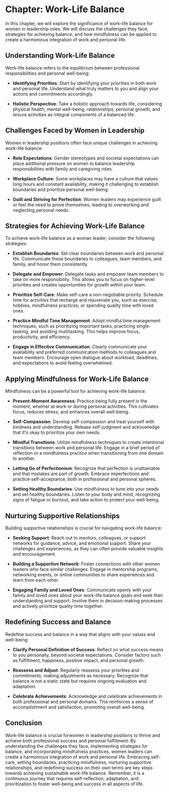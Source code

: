 Chapter: Work-Life Balance
==========================

In this chapter, we will explore the significance of work-life balance for women in leadership roles. We will discuss the challenges they face, strategies for achieving balance, and how mindfulness can be applied to create a harmonious integration of work and personal life.

Understanding Work-Life Balance
-------------------------------

Work-life balance refers to the equilibrium between professional responsibilities and personal well-being:

* **Identifying Priorities**: Start by identifying your priorities in both work and personal life. Understand what truly matters to you and align your actions and commitments accordingly.

* **Holistic Perspective**: Take a holistic approach towards life, considering physical health, mental well-being, relationships, personal growth, and leisure activities as integral components of a balanced life.

Challenges Faced by Women in Leadership
---------------------------------------

Women in leadership positions often face unique challenges in achieving work-life balance:

* **Role Expectations**: Gender stereotypes and societal expectations can place additional pressure on women to balance leadership responsibilities with family and caregiving roles.

* **Workplace Culture**: Some workplaces may have a culture that values long hours and constant availability, making it challenging to establish boundaries and prioritize personal well-being.

* **Guilt and Striving for Perfection**: Women leaders may experience guilt or feel the need to prove themselves, leading to overworking and neglecting personal needs.

Strategies for Achieving Work-Life Balance
------------------------------------------

To achieve work-life balance as a woman leader, consider the following strategies:

* **Establish Boundaries**: Set clear boundaries between work and personal life. Communicate these boundaries to colleagues, team members, and family, and honor them consistently.

* **Delegate and Empower**: Delegate tasks and empower team members to take on more responsibility. This allows you to focus on higher-level priorities and creates opportunities for growth within your team.

* **Prioritize Self-Care**: Make self-care a non-negotiable priority. Schedule time for activities that recharge and rejuvenate you, such as exercise, hobbies, mindfulness practices, or spending quality time with loved ones.

* **Practice Mindful Time Management**: Adopt mindful time management techniques, such as prioritizing important tasks, practicing single-tasking, and avoiding multitasking. This helps improve focus, productivity, and efficiency.

* **Engage in Effective Communication**: Clearly communicate your availability and preferred communication methods to colleagues and team members. Encourage open dialogue about workload, deadlines, and expectations to avoid feeling overwhelmed.

Applying Mindfulness for Work-Life Balance
------------------------------------------

Mindfulness can be a powerful tool for achieving work-life balance:

* **Present-Moment Awareness**: Practice being fully present in the moment, whether at work or during personal activities. This cultivates focus, reduces stress, and enhances overall well-being.

* **Self-Compassion**: Develop self-compassion and treat yourself with kindness and understanding. Release self-judgment and acknowledge that it's okay to prioritize your own needs.

* **Mindful Transitions**: Utilize mindfulness techniques to create intentional transitions between work and personal life. Engage in a brief period of reflection or a mindfulness practice when transitioning from one domain to another.

* **Letting Go of Perfectionism**: Recognize that perfection is unattainable and that mistakes are part of growth. Embrace imperfections and practice self-acceptance, both in professional and personal spheres.

* **Setting Healthy Boundaries**: Use mindfulness to tune into your needs and set healthy boundaries. Listen to your body and mind, recognizing signs of fatigue or burnout, and take action to protect your well-being.

Nurturing Supportive Relationships
----------------------------------

Building supportive relationships is crucial for navigating work-life balance:

* **Seeking Support**: Reach out to mentors, colleagues, or support networks for guidance, advice, and emotional support. Share your challenges and experiences, as they can often provide valuable insights and encouragement.

* **Building a Supportive Network**: Foster connections with other women leaders who face similar challenges. Engage in mentorship programs, networking events, or online communities to share experiences and learn from each other.

* **Engaging Family and Loved Ones**: Communicate openly with your family and loved ones about your work-life balance goals and seek their understanding and support. Involve them in decision-making processes and actively prioritize quality time together.

Redefining Success and Balance
------------------------------

Redefine success and balance in a way that aligns with your values and well-being:

* **Clarify Personal Definition of Success**: Reflect on what success means to you personally, beyond societal expectations. Consider factors such as fulfillment, happiness, positive impact, and personal growth.

* **Reassess and Adjust**: Regularly reassess your priorities and commitments, making adjustments as necessary. Recognize that balance is not a static state but requires ongoing evaluation and adaptation.

* **Celebrate Achievements**: Acknowledge and celebrate achievements in both professional and personal domains. This reinforces a sense of accomplishment and satisfaction, promoting overall well-being.

Conclusion
----------

Work-life balance is crucial forwomen in leadership positions to thrive and achieve both professional success and personal fulfillment. By understanding the challenges they face, implementing strategies for balance, and incorporating mindfulness practices, women leaders can create a harmonious integration of work and personal life. Embracing self-care, setting boundaries, practicing mindfulness, nurturing supportive relationships, and redefining success on their own terms are key steps towards achieving sustainable work-life balance. Remember, it is a continuous journey that requires self-reflection, adaptation, and prioritization to foster well-being and success in all aspects of life.
